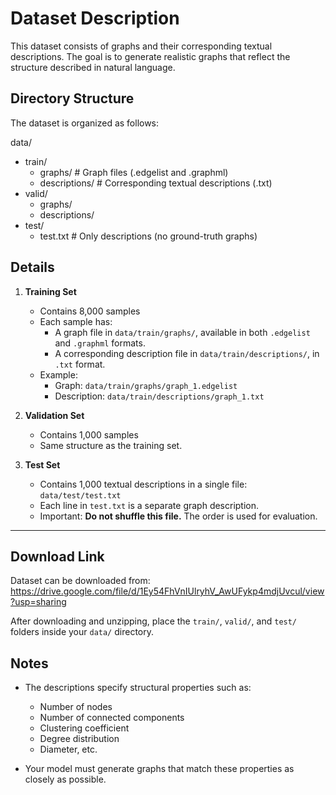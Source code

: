 # Dataset Description

This dataset consists of graphs and their corresponding textual descriptions. The goal is to generate realistic graphs that reflect the structure described in natural language.


## Directory Structure

The dataset is organized as follows:

data/
- train/
  - graphs/          # Graph files (.edgelist and .graphml)
  - descriptions/    # Corresponding textual descriptions (.txt)
- valid/
  - graphs/
  - descriptions/
- test/
  - test.txt        # Only descriptions (no ground-truth graphs)


## Details

1. **Training Set**
   - Contains 8,000 samples
   - Each sample has:
     - A graph file in `data/train/graphs/`, available in both `.edgelist` and `.graphml` formats.
     - A corresponding description file in `data/train/descriptions/`, in `.txt` format.
   - Example:
     - Graph: `data/train/graphs/graph_1.edgelist`
     - Description: `data/train/descriptions/graph_1.txt`

2. **Validation Set**
   - Contains 1,000 samples
   - Same structure as the training set.

3. **Test Set**
   - Contains 1,000 textual descriptions in a single file: `data/test/test.txt`
   - Each line in `test.txt` is a separate graph description.
   - Important: **Do not shuffle this file.** The order is used for evaluation.

---

## Download Link

Dataset can be downloaded from:  
https://drive.google.com/file/d/1Ey54FhVnIUlryhV_AwUFykp4mdjUvcul/view?usp=sharing

After downloading and unzipping, place the `train/`, `valid/`, and `test/` folders inside your `data/` directory.


## Notes

- The descriptions specify structural properties such as:
  - Number of nodes
  - Number of connected components
  - Clustering coefficient
  - Degree distribution
  - Diameter, etc.

- Your model must generate graphs that match these properties as closely as possible.

